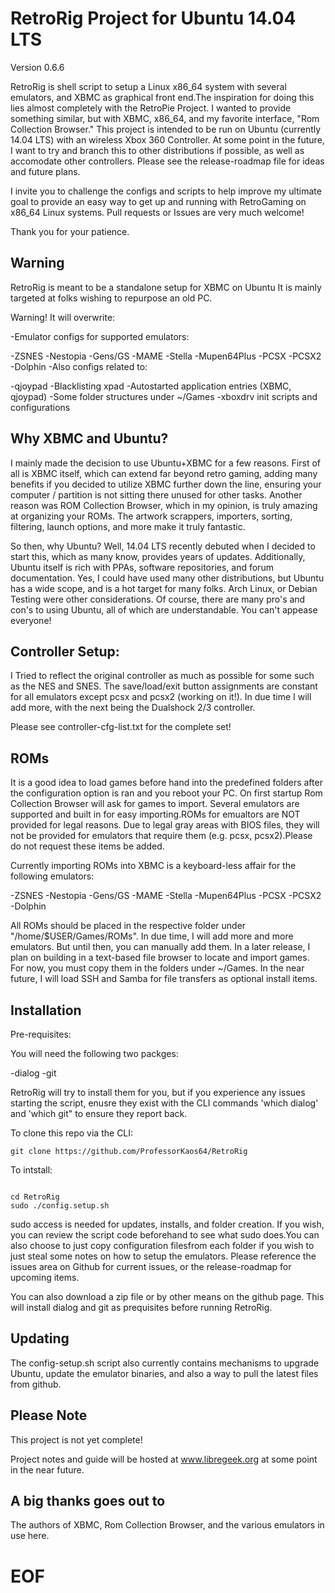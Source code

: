 RetroRig Project for Ubuntu 14.04 LTS
===================================================
Version 0.6.6

RetroRig is shell script to setup a Linux x86_64 system  with several emulators, and XBMC as graphical
front end.The inspiration for doing this lies almost completely with the RetroPie Project. I wanted to provide
something similar, but with XBMC, x86_64, and my favorite interface, "Rom Collection Browser."
This project is intended to be run on Ubuntu (currently 14.04 LTS) with an wireless Xbox 360 Controller.
At some point in the future, I want to try and branch this to other distributions if possible, as well
as accomodate other controllers. Please see the release-roadmap file for ideas and future plans.

I invite you to challenge the configs and scripts to help improve my ultimate goal to provide
an easy way to get up and running with RetroGaming on x86_64 Linux systems. Pull requests or
Issues are very much welcome!

Thank you for your patience.

## Warning

RetroRig is meant to be a standalone setup for XBMC on Ubuntu
It is mainly targeted at folks wishing to repurpose an old PC.

Warning! It will overwrite:

-Emulator configs for supported emulators:

 -ZSNES
 -Nestopia
 -Gens/GS
 -MAME
 -Stella
 -Mupen64Plus
 -PCSX
 -PCSX2
 -Dolphin
-Also configs related to:

 -qjoypad
 -Blacklisting xpad
 -Autostarted application entries (XBMC, qjoypad)
 -Some folder structures under ~/Games
 -xboxdrv init scripts and configurations

## Why XBMC and Ubuntu?

I mainly made the decision to use Ubuntu+XBMC for a few reasons. First of all is XBMC itself, which can
extend far beyond retro gaming, adding many benefits if you decided to utilize XBMC further down the
line, ensuring your computer / partition is not sitting there unused for other tasks. Another reason
was ROM Collection Browser, which in my opinion, is truly amazing at organizing your ROMs. The artwork
scrappers, importers, sorting, filtering, launch options, and more make it truly fantastic.

So then, why Ubuntu? Well, 14.04 LTS recently debuted when I decided to start this, which as many know,
provides years of updates. Additionally, Ubuntu itself is rich with PPAs, software repositories, and
forum documentation. Yes, I could have used many other distributions, but Ubuntu has a wide scope,
and is a hot target for many folks. Arch Linux, or Debian Testing were other considerations. Of course,
there are many pro's and con's to using Ubuntu, all of which are understandable. You can't appease
everyone!

## Controller Setup:

I Tried to reflect the original controller as much as possible for some such as the NES and SNES. The
save/load/exit button assignments are constant for all emulators except pcsx and pcsx2 (working on it!). In due time I will add more, with the next being the Dualshock 2/3 controller.

Please see controller-cfg-list.txt for the complete set!
 

## ROMs

It is a good idea to load games before hand into the predefined folders after the configuration option is ran and you reboot your PC. On first startup Rom Collection Browser will ask for games to import. Several emulators are supported and built in for easy importing.ROMs for emualtors are NOT provided for legal reasons. Due to legal gray areas with BIOS files, they will not be provided for emulators that require them (e.g. pcsx, pcsx2).Please do not request these items be added.

Currently importing ROMs into XBMC is a keyboard-less affair for the following emulators:

 -ZSNES
 -Nestopia
 -Gens/GS
 -MAME
 -Stella
 -Mupen64Plus
 -PCSX
 -PCSX2
 -Dolphin

All ROMs should be placed in the respective folder under "/home/$USER/Games/ROMs". In due time, I will
add more and more emulators. But until then, you can manually add them. In a later release, I plan on
building in a text-based file browser to locate and import games. For now, you must copy them in the
folders under ~/Games. In the near future, I will load SSH and Samba for file transfers as optional
install items.

## Installation

Pre-requisites:

You will need the following two packges:

 -dialog
 -git

RetroRig will try to install them for you, but if you experience any issues starting the script,
enusre they exist with the CLI commands 'which dialog' and 'which git" to ensure they report back.

To clone this repo via the CLI:

`git clone https://github.com/ProfessorKaos64/RetroRig`

To intstall:

<pre><code>
cd RetroRig
sudo ./config.setup.sh
</code></pre>

sudo access is needed for updates, installs, and folder creation. If you wish, you can review the script
code beforehand to see what sudo does.You can also choose to just copy configuration filesfrom each 
folder if you wish to just steal some notes on how to setup the emulators. Please reference the issues
area on Github for current issues, or the release-roadmap for upcoming items.

You can also download a zip file or by other means on the github page. This will install dialog and
git as prequisites before running RetroRig.

## Updating

The config-setup.sh script also currently contains mechanisms to upgrade Ubuntu, update the
emulator binaries, and also a way to pull the latest files from github.

## Please Note

This project is not yet complete!

Project notes and guide will be hosted at www.libregeek.org at some point in the near future.

## A big thanks goes out to

The authors of XBMC, Rom Collection Browser, and the various emulators in use here.

# EOF #

